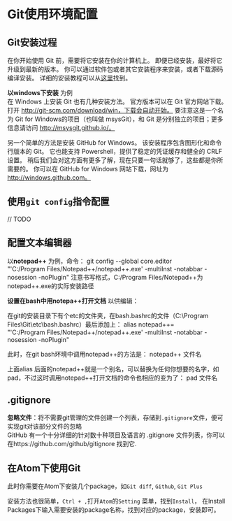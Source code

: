 # Git使用环境配置

## Git安装过程
在你开始使用 Git 前，需要将它安装在你的计算机上。 即便已经安装，最好将它升级到最新的版本。 你可以通过软件包或者其它安装程序来安装，或者下载源码编译安装。
详细的安装教程可以从[这里](https://git-scm.com/book/zh/v2/%E8%B5%B7%E6%AD%A5-%E5%AE%89%E8%A3%85-Git)找到。

**以windows下安装** 为例  
在 Windows 上安装 Git 也有几种安装方法。 官方版本可以在 Git 官方网站下载。 打开 http://git-scm.com/download/win，下载会自动开始。 要注意这是一个名为 Git for Windows的项目（也叫做 msysGit），和 Git 是分别独立的项目；更多信息请访问 http://msysgit.github.io/。

另一个简单的方法是安装 GitHub for Windows。 该安装程序包含图形化和命令行版本的 Git。 它也能支持 Powershell，提供了稳定的凭证缓存和健全的 CRLF 设置。 稍后我们会对这方面有更多了解，现在只要一句话就够了，这些都是你所需要的。 你可以在 GitHub for Windows 网站下载，网址为 http://windows.github.com。


## 使用`git config`指令配置

// TODO


## 配置文本编辑器
以**notepad++** 为例，命令：
git config --global core.editor \
"'C:/Program Files/Notepad++/notepad++.exe' -multiInst -notabbar -nosession -noPlugin"
注意书写格式，C:/Program Files/Notepad++为notepad++.exe的实际安装路径

**设置在bash中用notepa++打开文档** 以供编辑：

在git的安装目录下有个etc的文件夹，在bash.bashrc的文件（C:\Program Files\Git\etc\bash.bashrc）最后添加上：
alias notepad++=\
"'C:/Program Files/Notepad++/notepad++.exe' -multiInst -notabbar -nosession -noPlugin"

此时，在git bash环境中调用notepad++的方法是：
notepad++ 文件名

上面alias 后面的notepad++就是一个别名，可以替换为任何你想要的名字，如pad，不过这时调用notepad++打开文档的命令也相应的变为了： pad 文件名

## .gitignore
**忽略文件**：将不需要git管理的文件创建一个列表，存储到`.gitignore`文件，便可实现git对该部分文件的忽略  
GitHub 有一个十分详细的针对数十种项目及语言的 .gitignore 文件列表，你可以在https://github.com/github/gitignore 找到它.  


## 在Atom下使用Git

此时你需要在Atom下安装几个package，如`Git diff`, `Github`, `Git Plus`

安装方法也很简单，`Ctrl + ,`打开`Atom`的`Setting` 菜单，找到`Install`， 在Install Packages下输入需要安装的package名称，找到对应的package，安装即可。
